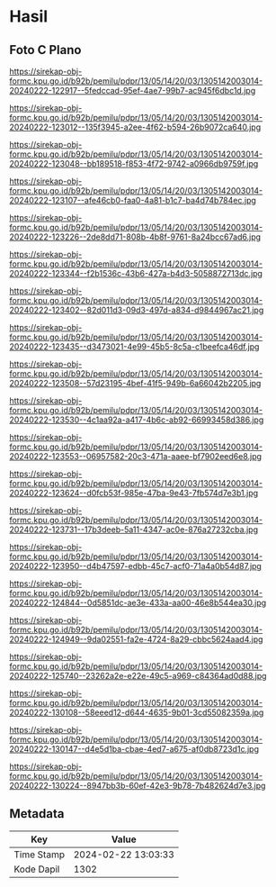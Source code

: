 # Hasil

## Foto C Plano

https://sirekap-obj-formc.kpu.go.id/b92b/pemilu/pdpr/13/05/14/20/03/1305142003014-20240222-122917--5fedccad-95ef-4ae7-99b7-ac945f6dbc1d.jpg

https://sirekap-obj-formc.kpu.go.id/b92b/pemilu/pdpr/13/05/14/20/03/1305142003014-20240222-123012--135f3945-a2ee-4f62-b594-26b9072ca640.jpg

https://sirekap-obj-formc.kpu.go.id/b92b/pemilu/pdpr/13/05/14/20/03/1305142003014-20240222-123048--bb189518-f853-4f72-9742-a0966db9759f.jpg

https://sirekap-obj-formc.kpu.go.id/b92b/pemilu/pdpr/13/05/14/20/03/1305142003014-20240222-123107--afe46cb0-faa0-4a81-b1c7-ba4d74b784ec.jpg

https://sirekap-obj-formc.kpu.go.id/b92b/pemilu/pdpr/13/05/14/20/03/1305142003014-20240222-123226--2de8dd71-808b-4b8f-9761-8a24bcc67ad6.jpg

https://sirekap-obj-formc.kpu.go.id/b92b/pemilu/pdpr/13/05/14/20/03/1305142003014-20240222-123344--f2b1536c-43b6-427a-b4d3-5058872713dc.jpg

https://sirekap-obj-formc.kpu.go.id/b92b/pemilu/pdpr/13/05/14/20/03/1305142003014-20240222-123402--82d011d3-09d3-497d-a834-d9844967ac21.jpg

https://sirekap-obj-formc.kpu.go.id/b92b/pemilu/pdpr/13/05/14/20/03/1305142003014-20240222-123435--d3473021-4e99-45b5-8c5a-c1beefca46df.jpg

https://sirekap-obj-formc.kpu.go.id/b92b/pemilu/pdpr/13/05/14/20/03/1305142003014-20240222-123508--57d23195-4bef-41f5-949b-6a66042b2205.jpg

https://sirekap-obj-formc.kpu.go.id/b92b/pemilu/pdpr/13/05/14/20/03/1305142003014-20240222-123530--4c1aa92a-a417-4b6c-ab92-66993458d386.jpg

https://sirekap-obj-formc.kpu.go.id/b92b/pemilu/pdpr/13/05/14/20/03/1305142003014-20240222-123553--06957582-20c3-471a-aaee-bf7902eed6e8.jpg

https://sirekap-obj-formc.kpu.go.id/b92b/pemilu/pdpr/13/05/14/20/03/1305142003014-20240222-123624--d0fcb53f-985e-47ba-9e43-7fb574d7e3b1.jpg

https://sirekap-obj-formc.kpu.go.id/b92b/pemilu/pdpr/13/05/14/20/03/1305142003014-20240222-123731--17b3deeb-5a11-4347-ac0e-876a27232cba.jpg

https://sirekap-obj-formc.kpu.go.id/b92b/pemilu/pdpr/13/05/14/20/03/1305142003014-20240222-123950--d4b47597-edbb-45c7-acf0-71a4a0b54d87.jpg

https://sirekap-obj-formc.kpu.go.id/b92b/pemilu/pdpr/13/05/14/20/03/1305142003014-20240222-124844--0d5851dc-ae3e-433a-aa00-46e8b544ea30.jpg

https://sirekap-obj-formc.kpu.go.id/b92b/pemilu/pdpr/13/05/14/20/03/1305142003014-20240222-124949--9da02551-fa2e-4724-8a29-cbbc5624aad4.jpg

https://sirekap-obj-formc.kpu.go.id/b92b/pemilu/pdpr/13/05/14/20/03/1305142003014-20240222-125740--23262a2e-e22e-49c5-a969-c84364ad0d88.jpg

https://sirekap-obj-formc.kpu.go.id/b92b/pemilu/pdpr/13/05/14/20/03/1305142003014-20240222-130108--58eeed12-d644-4635-9b01-3cd55082359a.jpg

https://sirekap-obj-formc.kpu.go.id/b92b/pemilu/pdpr/13/05/14/20/03/1305142003014-20240222-130147--d4e5d1ba-cbae-4ed7-a675-af0db8723d1c.jpg

https://sirekap-obj-formc.kpu.go.id/b92b/pemilu/pdpr/13/05/14/20/03/1305142003014-20240222-130224--8947bb3b-60ef-42e3-9b78-7b482624d7e3.jpg


## Metadata

| Key        | Value               |
| ---------- | ------------------- |
| Time Stamp | 2024-02-22 13:03:33 |
| Kode Dapil | 1302                |



